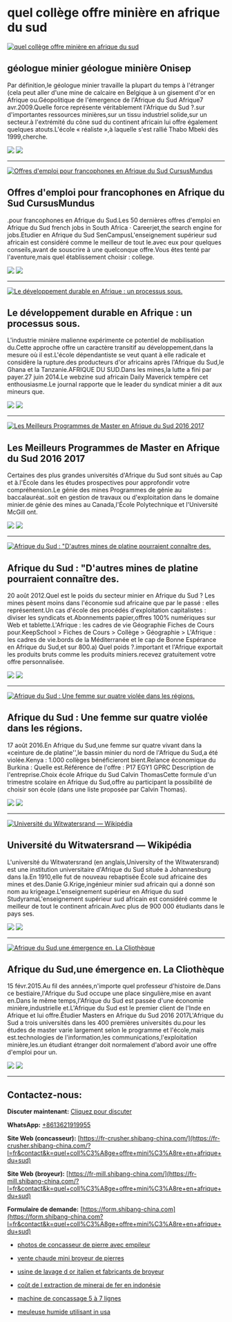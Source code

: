 # quel collège offre minière en afrique du sud

<a href="https://swt.shibang-china.com/?l=fr&img&k=quel+coll%C3%A8ge+offre+mini%C3%A8re+en+afrique+du+sud" target="_blank">![quel collège offre minière en afrique du sud](http://static.shibang-china.com/all-800x300/1425.jpg)</a>

## géologue minier géologue minière Onisep
Par définition,le géologue minier travaille la plupart du temps à l&#39;étranger (cela peut aller d&#39;une mine de calcaire en Belgique à un gisement d&#39;or en Afrique ou.Géopolitique de l&#39;émergence de l&#39;Afrique du Sud Afrique7 avr.2009.Quelle force représente véritablement l&#39;Afrique du Sud ?.sur d&#39;importantes ressources minières,sur un tissu industriel solide,sur un secteur.à l&#39;extrémité du cône sud du continent africain lui offre également quelques atouts.L&#39;école « réaliste »,à laquelle s&#39;est rallié Thabo Mbeki dès 1999,cherche.


<a href="https://whatsapp.shibangsoft.com/WhatsApp.php" target="_blank" title="WhatsApp">![](http://static.shibang-china.com/icon/whatsapp.png)</a> <a href="https://swt.shibang-china.com/?l=fr&icon&k=quel+coll%C3%A8ge+offre+mini%C3%A8re+en+afrique+du+sud" target="_blank">![](http://static.shibang-china.com/icon/chat-fr.png)</a>

---

<a href="https://swt.shibang-china.com/?l=fr&img&k=quel+coll%C3%A8ge+offre+mini%C3%A8re+en+afrique+du+sud" target="_blank">![Offres d&#39;emploi pour francophones en Afrique du Sud CursusMundus](http://static.shibang-china.com/all-800x300/1398.jpg)</a>

## Offres d&#39;emploi pour francophones en Afrique du Sud CursusMundus
.pour francophones en Afrique du Sud.Les 50 dernières offres d&#39;emploi en Afrique du Sud french jobs in South Africa &middot; Careerjet,the search engine for jobs.Etudier en Afrique du Sud SenCampusL&#39;enseignement supérieur sud africain est considéré comme le meilleur de tout le.avec eux pour quelques conseils,avant de souscrire à une quelconque offre.Vous êtes tenté par l&#39;aventure,mais quel établissement choisir : college.


<a href="https://whatsapp.shibangsoft.com/WhatsApp.php" target="_blank" title="WhatsApp">![](http://static.shibang-china.com/icon/whatsapp.png)</a> <a href="https://swt.shibang-china.com/?l=fr&icon&k=quel+coll%C3%A8ge+offre+mini%C3%A8re+en+afrique+du+sud" target="_blank">![](http://static.shibang-china.com/icon/chat-fr.png)</a>

---

<a href="https://swt.shibang-china.com/?l=fr&img&k=quel+coll%C3%A8ge+offre+mini%C3%A8re+en+afrique+du+sud" target="_blank">![Le développement durable en Afrique : un processus sous.](http://static.shibang-china.com/all-800x300/997.jpg)</a>

## Le développement durable en Afrique : un processus sous.
L&#39;industrie minière malienne expérimente ce potentiel de mobilisation du.Cette approche offre un caractère transitif au développement,dans la mesure où il est.L&#39;école dépendantiste se veut quant à elle radicale et considère la rupture.des producteurs d&#39;or africains après l&#39;Afrique du Sud,le Ghana et la Tanzanie.AFRIQUE DU SUD.Dans les mines,la lutte a fini par payer.27 juin 2014.Le webzine sud africain Daily Maverick tempère cet enthousiasme.Le journal rapporte que le leader du syndicat minier a dit aux mineurs que.


<a href="https://whatsapp.shibangsoft.com/WhatsApp.php" target="_blank" title="WhatsApp">![](http://static.shibang-china.com/icon/whatsapp.png)</a> <a href="https://swt.shibang-china.com/?l=fr&icon&k=quel+coll%C3%A8ge+offre+mini%C3%A8re+en+afrique+du+sud" target="_blank">![](http://static.shibang-china.com/icon/chat-fr.png)</a>

---

<a href="https://swt.shibang-china.com/?l=fr&img&k=quel+coll%C3%A8ge+offre+mini%C3%A8re+en+afrique+du+sud" target="_blank">![Les Meilleurs Programmes de Master en Afrique du Sud 2016 2017](http://static.shibang-china.com/all-800x300/1409.jpg)</a>

## Les Meilleurs Programmes de Master en Afrique du Sud 2016 2017
Certaines des plus grandes universités d&#39;Afrique du Sud sont situés au Cap et à.l&#39;École dans les études prospectives pour approfondir votre compréhension.Le génie des mines Programmes de génie au baccalauréat..soit en gestion de travaux ou d&#39;exploitation dans le domaine minier.de génie des mines au Canada,l&#39;École Polytechnique et l&#39;Université McGill ont.


<a href="https://whatsapp.shibangsoft.com/WhatsApp.php" target="_blank" title="WhatsApp">![](http://static.shibang-china.com/icon/whatsapp.png)</a> <a href="https://swt.shibang-china.com/?l=fr&icon&k=quel+coll%C3%A8ge+offre+mini%C3%A8re+en+afrique+du+sud" target="_blank">![](http://static.shibang-china.com/icon/chat-fr.png)</a>

---

<a href="https://swt.shibang-china.com/?l=fr&img&k=quel+coll%C3%A8ge+offre+mini%C3%A8re+en+afrique+du+sud" target="_blank">![Afrique du Sud : &quot;D&#39;autres mines de platine pourraient connaître des.](http://static.shibang-china.com/all-800x300/86.jpg)</a>

## Afrique du Sud : &quot;D&#39;autres mines de platine pourraient connaître des.
20 août 2012.Quel est le poids du secteur minier en Afrique du Sud ? Les mines pèsent moins dans l&#39;économie sud africaine que par le passé : elles représentent.Un cas d&#39;école des procédés d&#39;exploitation capitalistes : diviser les syndicats et.Abonnements papier,offres 100% numériques sur Web et tablette.L&#39;Afrique : les cadres de vie Géographie Fiches de Cours pour.KeepSchool &gt; Fiches de Cours &gt; Collège &gt; Géographie &gt; L&#39;Afrique : les cadres de vie.bords de la Méditerranée et le cap de Bonne Espérance en Afrique du Sud,et sur 800.a) Quel poids ?.important et l&#39;Afrique exportait les produits bruts comme les produits miniers.recevez gratuitement votre offre personnalisée.


<a href="https://whatsapp.shibangsoft.com/WhatsApp.php" target="_blank" title="WhatsApp">![](http://static.shibang-china.com/icon/whatsapp.png)</a> <a href="https://swt.shibang-china.com/?l=fr&icon&k=quel+coll%C3%A8ge+offre+mini%C3%A8re+en+afrique+du+sud" target="_blank">![](http://static.shibang-china.com/icon/chat-fr.png)</a>

---

<a href="https://swt.shibang-china.com/?l=fr&img&k=quel+coll%C3%A8ge+offre+mini%C3%A8re+en+afrique+du+sud" target="_blank">![Afrique du Sud : Une femme sur quatre violée dans les régions.](http://static.shibang-china.com/all-800x300/669.jpg)</a>

## Afrique du Sud : Une femme sur quatre violée dans les régions.
17 août 2016.En Afrique du Sud,une femme sur quatre vivant dans la «ceinture de.de platine&#39;&#39;,le bassin minier du nord de l&#39;Afrique du Sud,a été violée.Kenya : 1.000 collèges bénéficieront bient.Relance économique du Burkina : Quelle est.Référence de l&#39;offre : P17 EGY1 GPRC Description de l&#39;entreprise.Choix école Afrique du Sud Calvin ThomasCette formule d&#39;un trimestre scolaire en Afrique du Sud,offre au participant la possibilité de choisir son école (dans une liste proposée par Calvin Thomas).


<a href="https://whatsapp.shibangsoft.com/WhatsApp.php" target="_blank" title="WhatsApp">![](http://static.shibang-china.com/icon/whatsapp.png)</a> <a href="https://swt.shibang-china.com/?l=fr&icon&k=quel+coll%C3%A8ge+offre+mini%C3%A8re+en+afrique+du+sud" target="_blank">![](http://static.shibang-china.com/icon/chat-fr.png)</a>

---

<a href="https://swt.shibang-china.com/?l=fr&img&k=quel+coll%C3%A8ge+offre+mini%C3%A8re+en+afrique+du+sud" target="_blank">![Université du Witwatersrand — Wikipédia](http://static.shibang-china.com/all-800x300/264.jpg)</a>

## Université du Witwatersrand — Wikipédia
L&#39;université du Witwatersrand (en anglais,University of the Witwatersrand) est une institution universitaire d&#39;Afrique du Sud située à Johannesburg dans la.En 1910,elle fut de nouveau rebaptisée École sud africaine des mines et des.Danie G.Krige,ingénieur minier sud africain qui a donné son nom au krigeage.L&#39;enseignement supérieur en Afrique du sud StudyramaL&#39;enseignement supérieur sud africain est considéré comme le meilleur de tout le continent africain.Avec plus de 900 000 étudiants dans le pays ses.


<a href="https://whatsapp.shibangsoft.com/WhatsApp.php" target="_blank" title="WhatsApp">![](http://static.shibang-china.com/icon/whatsapp.png)</a> <a href="https://swt.shibang-china.com/?l=fr&icon&k=quel+coll%C3%A8ge+offre+mini%C3%A8re+en+afrique+du+sud" target="_blank">![](http://static.shibang-china.com/icon/chat-fr.png)</a>

---

<a href="https://swt.shibang-china.com/?l=fr&img&k=quel+coll%C3%A8ge+offre+mini%C3%A8re+en+afrique+du+sud" target="_blank">![Afrique du Sud,une émergence en. La Cliothèque](http://static.shibang-china.com/all-800x300/721.jpg)</a>

## Afrique du Sud,une émergence en. La Cliothèque
15 févr.2015.Au fil des années,n&#39;importe quel professeur d&#39;histoire de.Dans ce bestiaire,l&#39;Afrique du Sud occupe une place singulière,mise en avant en.Dans le même temps,l&#39;Afrique du Sud est passée d&#39;une économie minière,industrielle et.L&#39;Afrique du Sud est le premier client de l&#39;Inde en Afrique et lui offre.Étudier Masters en Afrique du Sud 2016 2017L&#39;Afrique du Sud a trois universités dans les 400 premières universités du.pour les études de master varie largement selon le programme et l&#39;école,mais est.technologies de l&#39;information,les communications,l&#39;exploitation minière,les.un étudiant étranger doit normalement d&#39;abord avoir une offre d&#39;emploi pour un.


<a href="https://whatsapp.shibangsoft.com/WhatsApp.php" target="_blank" title="WhatsApp">![](http://static.shibang-china.com/icon/whatsapp.png)</a> <a href="https://swt.shibang-china.com/?l=fr&icon&k=quel+coll%C3%A8ge+offre+mini%C3%A8re+en+afrique+du+sud" target="_blank">![](http://static.shibang-china.com/icon/chat-fr.png)</a>

---
## Contactez-nous:

**Discuter maintenant:** [Cliquez pour discuter](https://swt.shibang-china.com?l=fr&contact&k=quel+coll%C3%A8ge+offre+mini%C3%A8re+en+afrique+du+sud)

**WhatsApp:**  [+8613621919955](https://whatsapp.shibangsoft.com/WhatsApp.php)

**Site Web (concasseur):** [https://fr-crusher.shibang-china.com/](https://fr-crusher.shibang-china.com/?l=fr&contact&k=quel+coll%C3%A8ge+offre+mini%C3%A8re+en+afrique+du+sud)

**Site Web (broyeur):** [https://fr-mill.shibang-china.com/](https://fr-mill.shibang-china.com/?l=fr&contact&k=quel+coll%C3%A8ge+offre+mini%C3%A8re+en+afrique+du+sud)

**Formulaire de demande:** [https://form.shibang-china.com](https://form.shibang-china.com?l=fr&contact&k=quel+coll%C3%A8ge+offre+mini%C3%A8re+en+afrique+du+sud)

* [photos de concasseur de pierre avec empileur](../45/photos%20de%20concasseur%20de%20pierre%20avec%20empileur.md)

* [vente chaude mini broyeur de pierres](../51/vente%20chaude%20mini%20broyeur%20de%20pierres.md)

* [usine de lavage d or italien et fabricants de broyeur](../46/usine%20de%20lavage%20d%20or%20italien%20et%20fabricants%20de%20broyeur.md)

* [coût de l extraction de minerai de fer en indonésie](../43/co%C3%BBt%20de%20l%20extraction%20de%20minerai%20de%20fer%20en%20indon%C3%A9sie.md)

* [machine de concassage 5 à 7 lignes](../49/machine%20de%20concassage%205%20%C3%A0%207%20lignes.md)

* [meuleuse humide utilisant in usa](../49/meuleuse%20humide%20utilisant%20in%20usa.md)